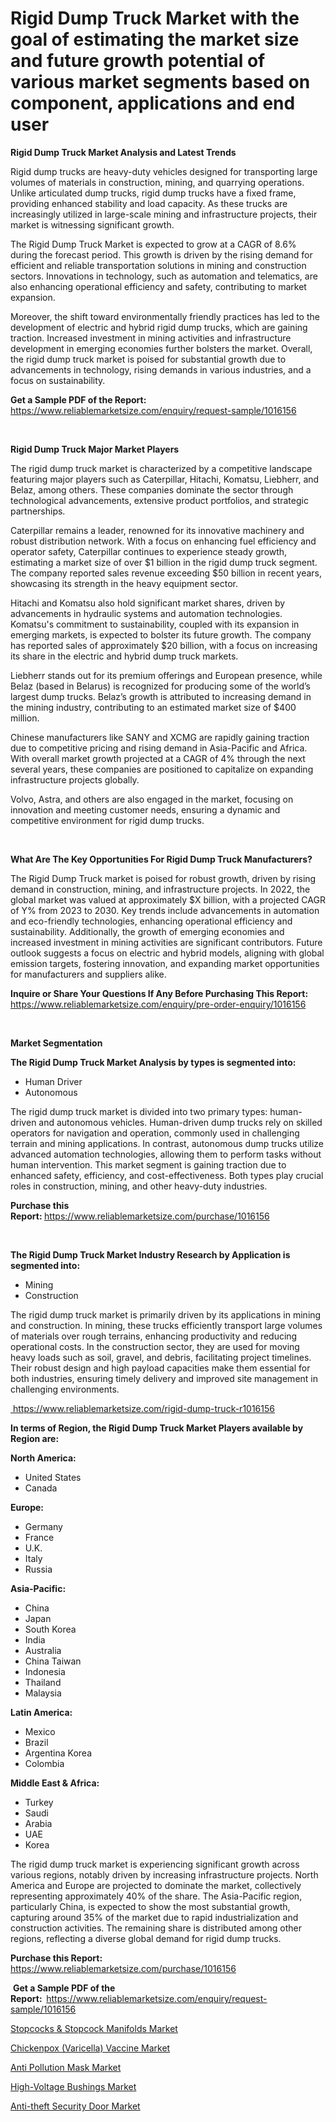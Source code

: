 <p><h1>Rigid Dump Truck Market with the goal of estimating the market size and future growth potential of various market segments based on component, applications and end user</h1></p><p><strong>Rigid Dump Truck Market Analysis and Latest Trends</strong></p>
<p><p>Rigid dump trucks are heavy-duty vehicles designed for transporting large volumes of materials in construction, mining, and quarrying operations. Unlike articulated dump trucks, rigid dump trucks have a fixed frame, providing enhanced stability and load capacity. As these trucks are increasingly utilized in large-scale mining and infrastructure projects, their market is witnessing significant growth.</p><p>The Rigid Dump Truck Market is expected to grow at a CAGR of 8.6% during the forecast period. This growth is driven by the rising demand for efficient and reliable transportation solutions in mining and construction sectors. Innovations in technology, such as automation and telematics, are also enhancing operational efficiency and safety, contributing to market expansion.</p><p>Moreover, the shift toward environmentally friendly practices has led to the development of electric and hybrid rigid dump trucks, which are gaining traction. Increased investment in mining activities and infrastructure development in emerging economies further bolsters the market. Overall, the rigid dump truck market is poised for substantial growth due to advancements in technology, rising demands in various industries, and a focus on sustainability.</p></p>
<p><strong>Get a Sample PDF of the Report:&nbsp;</strong> <a href="https://www.reliablemarketsize.com/enquiry/request-sample/1016156?utm_campaign=1564&utm_medium=2&utm_source=Github&utm_content=ia&utm_term=02112024&utm_id=rigid-dump-truck">https://www.reliablemarketsize.com/enquiry/request-sample/1016156</a></p>
<p>&nbsp;</p>
<p><strong>Rigid Dump Truck Major Market Players</strong></p>
<p><p>The rigid dump truck market is characterized by a competitive landscape featuring major players such as Caterpillar, Hitachi, Komatsu, Liebherr, and Belaz, among others. These companies dominate the sector through technological advancements, extensive product portfolios, and strategic partnerships.</p><p>Caterpillar remains a leader, renowned for its innovative machinery and robust distribution network. With a focus on enhancing fuel efficiency and operator safety, Caterpillar continues to experience steady growth, estimating a market size of over $1 billion in the rigid dump truck segment. The company reported sales revenue exceeding $50 billion in recent years, showcasing its strength in the heavy equipment sector.</p><p>Hitachi and Komatsu also hold significant market shares, driven by advancements in hydraulic systems and automation technologies. Komatsu's commitment to sustainability, coupled with its expansion in emerging markets, is expected to bolster its future growth. The company has reported sales of approximately $20 billion, with a focus on increasing its share in the electric and hybrid dump truck markets.</p><p>Liebherr stands out for its premium offerings and European presence, while Belaz (based in Belarus) is recognized for producing some of the world’s largest dump trucks. Belaz’s growth is attributed to increasing demand in the mining industry, contributing to an estimated market size of $400 million.</p><p>Chinese manufacturers like SANY and XCMG are rapidly gaining traction due to competitive pricing and rising demand in Asia-Pacific and Africa. With overall market growth projected at a CAGR of 4% through the next several years, these companies are positioned to capitalize on expanding infrastructure projects globally. </p><p>Volvo, Astra, and others are also engaged in the market, focusing on innovation and meeting customer needs, ensuring a dynamic and competitive environment for rigid dump trucks.</p></p>
<p>&nbsp;</p>
<p><strong>What Are The Key Opportunities For Rigid Dump Truck Manufacturers?</strong></p>
<p><p>The Rigid Dump Truck market is poised for robust growth, driven by rising demand in construction, mining, and infrastructure projects. In 2022, the global market was valued at approximately $X billion, with a projected CAGR of Y% from 2023 to 2030. Key trends include advancements in automation and eco-friendly technologies, enhancing operational efficiency and sustainability. Additionally, the growth of emerging economies and increased investment in mining activities are significant contributors. Future outlook suggests a focus on electric and hybrid models, aligning with global emission targets, fostering innovation, and expanding market opportunities for manufacturers and suppliers alike.</p></p>
<p><strong>Inquire or Share Your Questions If Any Before Purchasing This Report:</strong> <a href="https://www.reliablemarketsize.com/enquiry/pre-order-enquiry/1016156?utm_campaign=1564&utm_medium=2&utm_source=Github&utm_content=ia&utm_term=02112024&utm_id=rigid-dump-truck">https://www.reliablemarketsize.com/enquiry/pre-order-enquiry/1016156</a></p>
<p>&nbsp;</p>
<p><strong>Market Segmentation</strong></p>
<p><strong>The Rigid Dump Truck Market Analysis by types is segmented into:</strong></p>
<p><ul><li>Human Driver</li><li>Autonomous</li></ul></p>
<p><p>The rigid dump truck market is divided into two primary types: human-driven and autonomous vehicles. Human-driven dump trucks rely on skilled operators for navigation and operation, commonly used in challenging terrain and mining applications. In contrast, autonomous dump trucks utilize advanced automation technologies, allowing them to perform tasks without human intervention. This market segment is gaining traction due to enhanced safety, efficiency, and cost-effectiveness. Both types play crucial roles in construction, mining, and other heavy-duty industries.</p></p>
<p><strong>Purchase this Report:&nbsp;</strong><a href="https://www.reliablemarketsize.com/purchase/1016156?utm_campaign=1564&utm_medium=2&utm_source=Github&utm_content=ia&utm_term=02112024&utm_id=rigid-dump-truck">https://www.reliablemarketsize.com/purchase/1016156</a></p>
<p>&nbsp;</p>
<p><strong>The Rigid Dump Truck Market Industry Research by Application is segmented into:</strong></p>
<p><ul><li>Mining</li><li>Construction</li></ul></p>
<p><p>The rigid dump truck market is primarily driven by its applications in mining and construction. In mining, these trucks efficiently transport large volumes of materials over rough terrains, enhancing productivity and reducing operational costs. In the construction sector, they are used for moving heavy loads such as soil, gravel, and debris, facilitating project timelines. Their robust design and high payload capacities make them essential for both industries, ensuring timely delivery and improved site management in challenging environments.</p></p>
<p><a href="https://www.reliablemarketsize.com/rigid-dump-truck-r1016156?utm_campaign=1564&utm_medium=2&utm_source=Github&utm_content=ia&utm_term=02112024&utm_id=rigid-dump-truck">&nbsp;https://www.reliablemarketsize.com/rigid-dump-truck-r1016156</a></p>
<p><strong>In terms of Region, the Rigid Dump Truck Market Players available by Region are:</strong></p>
<p>
    <p> <strong> North America: </strong>
        <ul>
            <li>United States</li>
            <li>Canada</li>
        </ul>
        </p> 
    <p> <strong> Europe: </strong>
        <ul>
            <li>Germany</li>
            <li>France</li>
            <li>U.K.</li>
            <li>Italy</li>
            <li>Russia</li>
        </ul>
        </p> 
    <p> <strong> Asia-Pacific: </strong>
        <ul>
            <li>China</li>
            <li>Japan</li>
            <li>South Korea</li>
            <li>India</li>
            <li>Australia</li>
            <li>China Taiwan</li>
            <li>Indonesia</li>
            <li>Thailand</li>
            <li>Malaysia</li>
        </ul>
        </p> 
    <p> <strong> Latin America: </strong>
        <ul>
            <li>Mexico</li>
            <li>Brazil</li>
            <li>Argentina Korea</li>
            <li>Colombia</li>
        </ul>
        </p> 
    <p> <strong> Middle East & Africa: </strong>
        <ul>
            <li>Turkey</li>
            <li>Saudi</li>
            <li>Arabia</li>
            <li>UAE</li>
            <li>Korea</li>
        </ul>
    </p>
    </p>
<p><p>The rigid dump truck market is experiencing significant growth across various regions, notably driven by increasing infrastructure projects. North America and Europe are projected to dominate the market, collectively representing approximately 40% of the share. The Asia-Pacific region, particularly China, is expected to show the most substantial growth, capturing around 35% of the market due to rapid industrialization and construction activities. The remaining share is distributed among other regions, reflecting a diverse global demand for rigid dump trucks.</p></p>
<p><strong>Purchase this Report: </strong><a href="https://www.reliablemarketsize.com/purchase/1016156?utm_campaign=1564&utm_medium=2&utm_source=Github&utm_content=ia&utm_term=02112024&utm_id=rigid-dump-truck">https://www.reliablemarketsize.com/purchase/1016156</a></p>
<p>&nbsp;<strong>Get a Sample PDF of the Report:&nbsp;&nbsp;</strong><a href="https://www.reliablemarketsize.com/enquiry/request-sample/1016156?utm_campaign=1564&utm_medium=2&utm_source=Github&utm_content=ia&utm_term=02112024&utm_id=rigid-dump-truck">https://www.reliablemarketsize.com/enquiry/request-sample/1016156</a></p>
<p><strong></strong></p>
<p><p><a href="https://www.linkedin.com/pulse/stopcocks-stopcock-manifolds-market-outlook-share-szoke?utm_campaign=1564&utm_medium=2&utm_source=Github&utm_content=ia&utm_term=02112024&utm_id=rigid-dump-truck">Stopcocks & Stopcock Manifolds Market</a></p><p><a href="https://www.linkedin.com/pulse/strategic-insights-global-chickenpox-varicella-vaccine-ehjce?utm_campaign=1564&utm_medium=2&utm_source=Github&utm_content=ia&utm_term=02112024&utm_id=rigid-dump-truck">Chickenpox (Varicella) Vaccine Market</a></p><p><a href="https://www.linkedin.com/pulse/anti-pollution-mask-industry-sector-new-technologies-market-impact-d77ve?utm_campaign=1564&utm_medium=2&utm_source=Github&utm_content=ia&utm_term=02112024&utm_id=rigid-dump-truck">Anti Pollution Mask Market</a></p><p><a href="https://www.linkedin.com/pulse/driving-forces-global-high-voltage-bushings-market-trends-applications-6ifke?utm_campaign=1564&utm_medium=2&utm_source=Github&utm_content=ia&utm_term=02112024&utm_id=rigid-dump-truck">High-Voltage Bushings Market</a></p><p><a href="https://www.linkedin.com/pulse/anti-theft-security-door-industry-sector-new-technologies-market-sdyoe?utm_campaign=1564&utm_medium=2&utm_source=Github&utm_content=ia&utm_term=02112024&utm_id=rigid-dump-truck">Anti-theft Security Door Market</a></p></p>